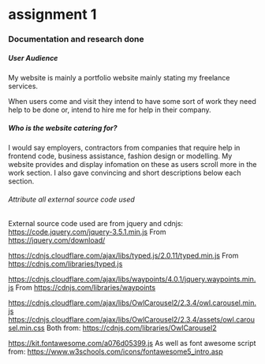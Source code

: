 # assignment 1

### Documentation and research done

##### User Audience
My website is mainly a portfolio website mainly stating my freelance services.

When users come and visit they intend to have some sort of work they need help to be done or,
intend to hire me for help in their company.

##### Who is the website catering for?
I would say employers, contractors from companies that require help in frontend code, business assistance, fashion design or modelling.
My website provides and display infomation on these as users scroll more in the work section.
I also gave convincing and short descriptions below each section.

###### Attribute all external source code used  
External source code used are from jquery and cdnjs:
https://code.jquery.com/jquery-3.5.1.min.js
From https://jquery.com/download/

https://cdnjs.cloudflare.com/ajax/libs/typed.js/2.0.11/typed.min.js
From https://cdnjs.com/libraries/typed.js

https://cdnjs.cloudflare.com/ajax/libs/waypoints/4.0.1/jquery.waypoints.min.js
From https://cdnjs.com/libraries/waypoints

https://cdnjs.cloudflare.com/ajax/libs/OwlCarousel2/2.3.4/owl.carousel.min.js
https://cdnjs.cloudflare.com/ajax/libs/OwlCarousel2/2.3.4/assets/owl.carousel.min.css
Both from: https://cdnjs.com/libraries/OwlCarousel2

https://kit.fontawesome.com/a076d05399.js
As well as font awesome script from:
https://www.w3schools.com/icons/fontawesome5_intro.asp
